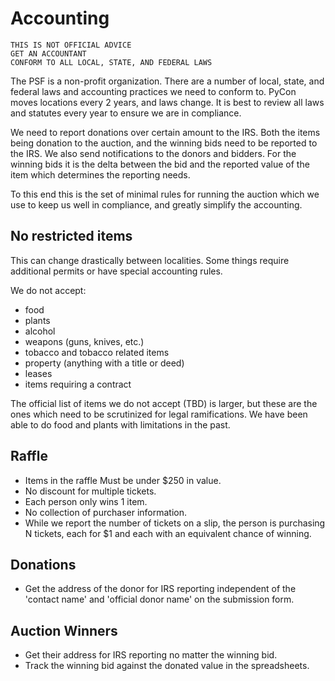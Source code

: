 # Accounting

    THIS IS NOT OFFICIAL ADVICE
    GET AN ACCOUNTANT
    CONFORM TO ALL LOCAL, STATE, AND FEDERAL LAWS

The PSF is a non-profit organization. There are a number of local, state, and federal laws and accounting practices we need to conform to. PyCon moves locations every 2 years, and laws change. It is best to review all laws and statutes every year to ensure we are in compliance.

We need to report donations over certain amount to the IRS. Both the items being donation to the auction, and the winning bids need to be reported to the IRS. We also send notifications to the donors and bidders. For the winning bids it is the delta between the bid and the reported value of the item which determines the reporting needs.

To this end this is the set of minimal rules for running the auction which we use to keep us well in compliance, and greatly simplify the accounting.

No restricted items
--

This can change drastically between localities. Some things require additional permits or have special accounting rules.

We do not accept:
* food
* plants
* alcohol
* weapons (guns, knives, etc.)
* tobacco and tobacco related items
* property (anything with a title or deed)
* leases
* items requiring a contract

The official list of items we do not accept (TBD) is larger, but these are the ones which need to be scrutinized for legal ramifications. We have been able to do food and plants with limitations in the past.

Raffle
--

* Items in the raffle Must be under $250 in value.
* No discount for multiple tickets.
* Each person only wins 1 item.
* No collection of purchaser information.
* While we report the number of tickets on a slip, the person is purchasing N tickets, each for $1 and each with an equivalent chance of winning.

Donations
--

* Get the address of the donor for IRS reporting independent of the 'contact name' and 'official donor name' on the submission form.

Auction Winners
--

* Get their address for IRS reporting no matter the winning bid.
* Track the winning bid against the donated value in the spreadsheets.